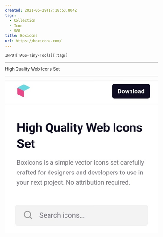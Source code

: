 ```yaml
---
created: 2021-05-29T17:18:53.804Z
tags: 
  - Collection
  - Icon
  - SVG
title: Boxicons
url: https://boxicons.com/
---
```

```meta-bind
INPUT[TAGS-Tiny-Tools][:tags]
```

___
High Quality Web Icons Set
___

![](_attachments/boxicons.jpg)
